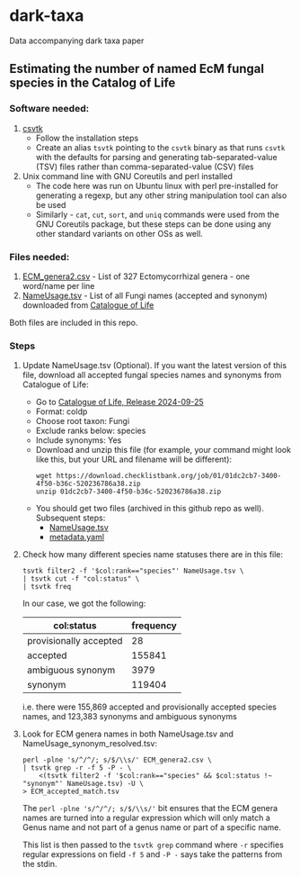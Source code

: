 # dark-taxa
Data accompanying dark taxa paper

## Estimating the number of named EcM fungal species in the Catalog of Life

### Software needed:

1. [csvtk](https://bioinf.shenwei.me/csvtk/)
    * Follow the installation steps
    * Create an alias `tsvtk` pointing to the `csvtk` binary as that runs `csvtk` with the defaults for parsing and generating tab-separated-value (TSV) files rather than comma-separated-value (CSV) files
2. Unix command line with GNU Coreutils and perl installed
    * The code here was run on Ubuntu linux with perl pre-installed for generating a regexp, but any other string manipulation tool can also be used
    * Similarly - `cat`, `cut`, `sort`, and `uniq` commands were used from the GNU Coreutils package, but these steps can be done using any other standard variants on other OSs as well.

### Files needed:

1. [ECM_genera2.csv](ECM_genera2.csv) - List of 327 Ectomycorrhizal genera - one word/name per line
2. [NameUsage.tsv](NameUsage.tsv) - List of all Fungi names (accepted and synonym) downloaded from [Catalogue of Life](https://checklistbank.org)

Both files are included in this repo.

### Steps

1. Update NameUsage.tsv (Optional). If you want the latest version of this file, download all accepted fungal species names and synonyms from Catalogue of Life:

    * Go to [Catalogue of Life, Release 2024-09-25](https://www.checklistbank.org/dataset/303642/download)
    * Format: coldp
    * Choose root taxon: Fungi
    * Exclude ranks below: species
    * Include synonyms: Yes
    * Download and unzip this file (for example, your command might look like this, but your URL and filename will be different):
        ```
        wget https://download.checklistbank.org/job/01/01dc2cb7-3400-4f50-b36c-520236786a38.zip
        unzip 01dc2cb7-3400-4f50-b36c-520236786a38.zip
        ```
    * You should get two files (archived in this github repo as well). Subsequent steps:
        * [NameUsage.tsv](NameUsage.tsv)
        * [metadata.yaml](metadata.yaml)

2. Check how many different species name statuses there are in this file:

    ```
    tsvtk filter2 -f '$col:rank=="species"' NameUsage.tsv \
    | tsvtk cut -f "col:status" \
    | tsvtk freq
    ```

    In our case, we got the following:

    | col:status              | frequency|
    |-------------------------|--------|
    | provisionally accepted  |      28|
    | accepted                |  155841|
    | ambiguous synonym       |    3979|
    | synonym                 |  119404|

    i.e. there were 155,869 accepted and provisionally accepted species names, and 123,383 synonyms and ambiguous synonyms

3. Look for ECM genera names in both NameUsage.tsv and NameUsage_synonym_resolved.tsv:

    ```
    perl -plne 's/^/^/; s/$/\\s/' ECM_genera2.csv \
    | tsvtk grep -r -f 5 -P - \
        <(tsvtk filter2 -f '$col:rank=="species" && $col:status !~ "synonym"' NameUsage.tsv) -U \
    > ECM_accepted_match.tsv
    ```

    The `perl -plne 's/^/^/; s/$/\\s/'` bit ensures that the ECM genera names are turned into a regular expression which will only match a Genus name and not part of a genus name or part of a specific name.
    
    This list is then passed to the `tsvtk grep` command where `-r` specifies regular expressions on field `-f 5` and `-P -` says take the patterns from the stdin.
